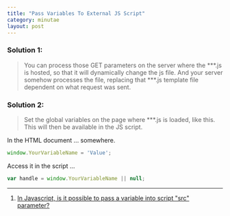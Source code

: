 ```yaml
---
title: "Pass Variables To External JS Script"
category: minutae
layout: post
---
```


### Solution 1:

> You can process those GET parameters on the server where the ***.js is hosted,
> so that it will dynamically change the js file. And your server somehow
> processes the file, replacing that ***.js template file dependent on what
> request was sent.

### Solution 2:

>  Set the global variables on the page where ***.js is loaded, like this. This
>  will then be available in the JS script.

In the HTML document ... somewhere.

```javascript
window.YourVariableName = 'Value';
```

Access it in the script ...

```javascript
var handle = window.YourVariableName || null;
```

---

1. [In Javascript, is it possible to pass a variable into script "src"
   parameter?][1]

[1]: http://stackoverflow.com/questions/4493319/in-javascript-is-it-possible-to-pass-a-variable-into-script-src-parameter?answertab=votes#tab-top
